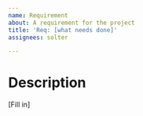 ```yaml
---
name: Requirement
about: A requirement for the project
title: 'Req: [what needs done]'
assignees: solter

---
```


# Description
[Fill in]
